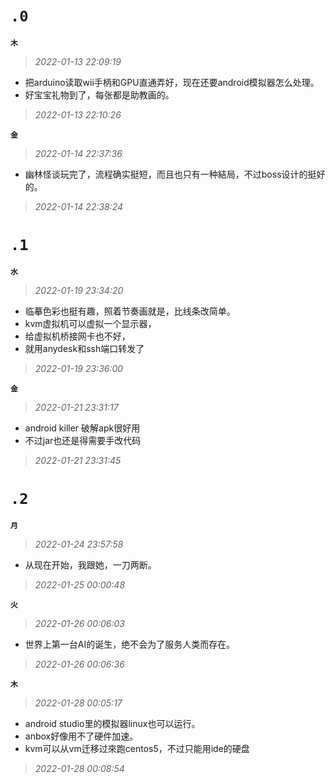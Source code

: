 **`.0`**
=========
**`木`**
>*2022-01-13 22:09:19*
- 把arduino读取wii手柄和GPU直通弄好，现在还要android模拟器怎么处理。
- 好宝宝礼物到了，每张都是助教画的。
>*2022-01-13 22:10:26*

**`金`**
>*2022-01-14 22:37:36*
- 幽林怪谈玩完了，流程确实挺短，而且也只有一种結局，不过boss设计的挺好的。
>*2022-01-14 22:38:24*

**`.1`**
=========
**`水`**
>*2022-01-19 23:34:20*
- 临摹色彩也挺有趣，照着节奏画就是，比线条改简单。
- kvm虚拟机可以虚拟一个显示器，
- 给虚拟机桥接网卡也不好，
- 就用anydesk和ssh端口转发了
>*2022-01-19 23:36:00*

**`金`**
>*2022-01-21 23:31:17*
- android killer 破解apk很好用
- 不过jar也还是得需要手改代码
>*2022-01-21 23:31:45*

**`.2`**
=========
**`月`**
>*2022-01-24 23:57:58*
- 从现在开始，我跟她，一刀两断。
>*2022-01-25 00:00:48*

**`火`**
>*2022-01-26 00:06:03*
- 世界上第一台AI的诞生，绝不会为了服务人类而存在。
>*2022-01-26 00:06:36*

**`木`**
>*2022-01-28 00:05:17*
- android studio里的模拟器linux也可以运行。
- anbox好像用不了硬件加速。
- kvm可以从vm迁移过來跑centos5，不过只能用ide的硬盘
>*2022-01-28 00:08:54*
